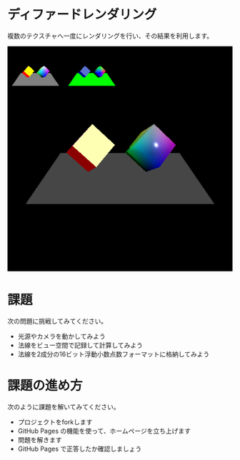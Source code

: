 # ディファードレンダリング
複数のテクスチャへ一度にレンダリングを行い、その結果を利用します。

![結果画像](result.gif)

# 課題
次の問題に挑戦してみてください。

- 光源やカメラを動かしてみよう
- 法線をビュー空間で記録して計算してみよう
- 法線を2成分の16ビット浮動小数点数フォーマットに格納してみよう

# 課題の進め方
次のように課題を解いてみてください。

- プロジェクトをforkします
- GitHub Pages の機能を使って、ホームページを立ち上げます
- 問題を解きます
- GitHub Pages で正答したか確認しましょう

